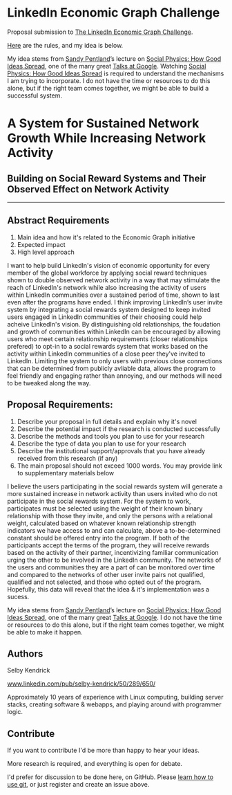 LinkedIn Economic Graph Challenge
=======================

Proposal submission to [The LinkedIn Economic Graph Challenge](http://economicgraphchallenge.linkedin.com/).

[Here](http://www.slideshare.net/linkedin/linkedin-economic-graph-challenge-rules/1) are the rules, and my idea is below.

My idea stems from [Sandy Pentland](http://web.media.mit.edu/~sandy/)’s lecture on [Social Physics: How Good Ideas Spread](https://www.youtube.com/watch?v=HMBl0ttu-Ow), one of the many great [Talks at Google](http://www.google.com/talks/). Watching [Social Physics: How Good Ideas Spread](https://www.youtube.com/watch?v=HMBl0ttu-Ow) is required to understand the mechanisms I am trying to incorporate. I do not have the time or resources to do this alone, but if the right team comes together, we might be able to build a successful system.

# A System for Sustained Network Growth While Increasing Network Activity
## Building on Social Reward Systems and Their Observed Effect on Network Activity
---

Abstract Requirements
---
1. Main idea and how it's related to the Economic Graph initiative
2. Expected impact
3. High level approach

I want to help build LinkedIn's vision of economic opportunity for every member of the global workforce by applying social reward techniques shown to double observed network activity in a way that may stimulate the reach of LinkedIn's network while also increasing the activity of users within LinkedIn communities over a sustained period of time, shown to last even after the programs have ended. I think improving LinkedIn’s user invite system by integrating a social rewards system designed to keep invited users engaged in LinkedIn communities of their choosing could help acheive LinkedIn's vision. By distinguishing old relationships, the foudation and growth of communities within LinkedIn can be encouraged by allowing users who meet certain relationship requirements (closer relationships prefered) to opt-in to a social rewards system that works based on the activity within LinkedIn communities of a close peer they've invited to LinkedIn. Limiting the system to only users with previous close connections that can be determined from publicly avliable data, allows the program to feel friendly and engaging rather than annoying, and our methods will need to be tweaked along the way.

Proposal Requirements:
---
1. Describe your proposal in full details and explain why it's novel
2. Describe the potential impact if the research is conducted successfully
3. Describe the methods and tools you plan to use for your research
4. Describe the type of data you plan to use for your research
5. Describe the institutional support/approvals that you have already received from this research (if any)
6. The main proposal should not exceed 1000 words. You may provide link to supplementary materials below

I believe the users participating in the social rewards system will generate a more sustained increase in network activity than users invited who do not participate in the social rewards system.  For the system to work, participates must be selected using the weight of their known binary relationship with those they invite, and only the persons with a relational weight, calculated based on whatever known relationship strength indicators we have access to and can calculate, above a to-be-determined constant should be offered entry into the program. If both of the participants accept the terms of the program, they will receive rewards based on the activity of their partner, incentivizing familiar communication urging the other to be involved in the LinkedIn community. The networks of the users and communities they are a part of can be monitored over time and compared to the networks of other user invite pairs not qualified, qualified and not selected, and those who opted out of the program.  Hopefully, this data will reveal that the idea & it's implementation was a sucess.

My idea stems from [Sandy Pentland](http://web.media.mit.edu/~sandy/)’s lecture on [Social Physics: How Good Ideas Spread](https://www.youtube.com/watch?v=HMBl0ttu-Ow), one of the many great [Talks at Google](http://www.google.com/talks/). I do not have the time or resources to do this alone, but if the right team comes together, we might be able to make it happen.

Authors
---

Selby Kendrick

www.linkedin.com/pub/selby-kendrick/50/289/650/

Approximately 10 years of experience with Linux computing, building server stacks, creating software & webapps, and playing around with programmer logic.

Contribute
---

If you want to contribute I'd be more than happy to hear your ideas.

More research is required, and everything is open for debate.

I'd prefer for discussion to be done here, on GitHub. Please [learn how to use git](http://pcottle.github.io/learnGitBranching/), or just register and create an issue above.

